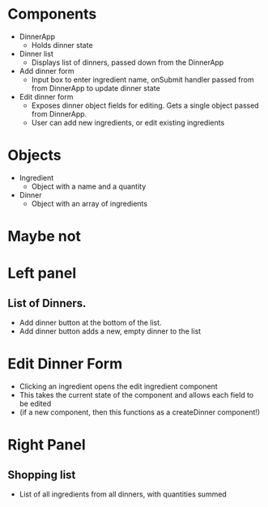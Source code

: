 # Components
- DinnerApp
    - Holds dinner state
- Dinner list
    - Displays list of dinners, passed down from the DinnerApp
- Add dinner form
    - Input box to enter ingredient name, onSubmit handler passed from from DinnerApp to update dinner state 
- Edit dinner form
    - Exposes dinner object fields for editing.  Gets a single object passed from DinnerApp.
    - User can add new ingredients, or edit existing ingredients

# Objects
- Ingredient
    - Object with a name and a quantity
- Dinner
    - Object with an array of ingredients



# Maybe not
# Left panel
## List of Dinners.  
- Add dinner button at the bottom of the list.
- Add dinner button adds a new, empty dinner to the list

# Edit Dinner Form
- Clicking an ingredient opens the edit ingredient component
- This takes the current state of the component and allows each field to be edited
- (if a new component, then this functions as a createDinner component!)

# Right Panel
## Shopping list
- List of all ingredients from all dinners, with quantities summed







